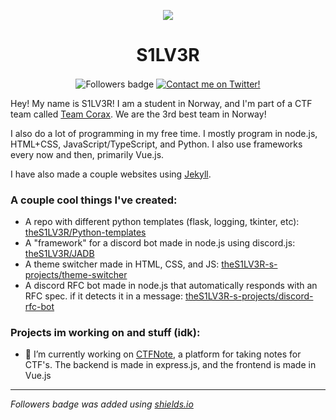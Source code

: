<p align="center">
  <img src="https://gravatar.com/avatar/708126e718f81d89e6daffba2b153c72.png?size=256&d=retro" align="center"/>
  <h1 align="center">S1LV3R</h1>
  <p align="center">
    <img alt="Followers badge" src="https://img.shields.io/github/followers/theS1LV3R?label=Followers&style=flat" align="center"/>
    <a href="https://twitter.com/s1lv3r__" align="center"><img alt="Contact me on Twitter!" src="https://img.shields.io/badge/Contact%20me%20on%20twitter!-s1lv3r___-%231da1f2" align="center"></a>
  </p>
</p>

Hey! My name is S1LV3R! I am a student in Norway, and I'm part of a CTF team called [Team Corax](https://corax.team). We are the 3rd best team in Norway!

I also do a lot of programming in my free time. I mostly program in node.js, HTML+CSS, JavaScript/TypeScript, and Python. I also use frameworks every now and then, primarily Vue.js.

I have also made a couple websites using [Jekyll](https://jekyllrb.com/).

### A couple cool things I've created:

- A repo with different python templates (flask, logging, tkinter, etc): [theS1LV3R/Python-templates](https://github.com/theS1LV3R/Python-templates)
- A "framework" for a discord bot made in node.js using discord.js: [theS1LV3R/JADB](https://github.com/theS1LV3R/JADB)
- A theme switcher made in HTML, CSS, and JS: [theS1LV3R-s-projects/theme-switcher](https://github.com/theS1LV3R-s-projects/theme-switcher)
- A discord RFC bot made in node.js that automatically responds with an RFC spec. if it detects it in a message: [theS1LV3R-s-projects/discord-rfc-bot](https://github.com/theS1LV3R-s-projects/discord-rfc-bot)

### Projects im working on and stuff (idk):

- 🔭 I’m currently working on [CTFNote](https://github.com/CTFNote), a platform for taking notes for CTF's. The backend is made in express.js, and the frontend is made in Vue.js

----

*Followers badge was added using [shields.io](https://shields.io)*

<!--
**theS1LV3R/theS1LV3R** is a ✨ _special_ ✨ repository because its `README.md` (this file) appears on your GitHub profile.

What's this? You are actually interested enough to go to the source of this readme? Well then you get a small bit of extra info


- 👯 I’m looking to collaborate on ...
- 💬 Ask me about ...
- 📫 How to reach me: Make an issue in this repo
- 😄 Pronouns: I use any pronouns!
- ⚡ Fun fact: I am bisexual and nonbinary!

-->
